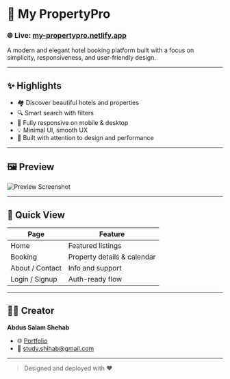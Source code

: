 # 🏨 My PropertyPro

### 🌐 Live: [my-propertypro.netlify.app](https://shihabcloud.netlify.app)

A modern and elegant hotel booking platform built with a focus on simplicity, responsiveness, and user-friendly design.

---

## ✨ Highlights

- 🏘️ Discover beautiful hotels and properties
- 🔍 Smart search with filters
- 📱 Fully responsive on mobile & desktop
- 💡 Minimal UI, smooth UX
- 🎯 Built with attention to design and performance

---

## 🖼️ Preview

![Preview Screenshot](https://shihabcloud.netlify.app/preview.png) <!-- optional, replace with real image -->

---

## 📌 Quick View

| Page                | Feature                 |
|---------------------|-------------------------|
| Home                | Featured listings       |
| Booking             | Property details & calendar |
| About / Contact     | Info and support        |
| Login / Signup      | Auth-ready flow         |

---

## 🙋‍♂️ Creator

**Abdus Salam Shehab**

- 🌐 [Portfolio](https://asshihab.netlify.app)
- 📧 study.shihab@gmail.com

---

> Designed and deployed with ❤️
